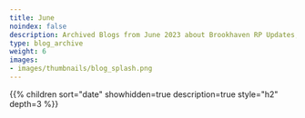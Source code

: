 ```yaml
---
title: June
noindex: false
description: Archived Blogs from June 2023 about Brookhaven RP Updates, exciting news, and new findings
type: blog_archive
weight: 6
images:
- images/thumbnails/blog_splash.png
---
```




{{% children sort="date" showhidden=true description=true style="h2"  depth=3 %}}

